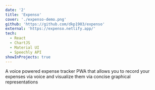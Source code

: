 ```yaml
---
date: '2'
title: 'Expenso'
cover: './expenso-demo.png'
github: 'https://github.com/dkp1903/expenso'
external: 'https://expenso.netlify.app/'
tech:
  - React
  - ChartJS
  - Material UI
  - Speechly API
showInProjects: true
---
```


A voice powered expense tracker PWA that allows you to record your expenses via voice and visualize them via concise graphical representations
